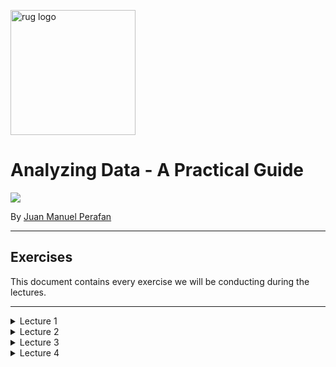 <p><img src="https://www.rug.nl/about-ug/practical-matters/huisstijl/logobank-new/corporatelogo/corporatelogorood/rugr_logonl_rood_rgb.png" width="200" alt="rug logo"></p>

# Analyzing Data - A Practical Guide
<img src="https://img.shields.io/badge/academic%20year-2021--2022-red">
<p>By <a href="https://www.linkedin.com/in/jmperafan/">Juan Manuel Perafan</a></>

---
## **Exercises**

This document contains every exercise we will be conducting during the lectures. 

---
<details>
  <summary>Lecture 1</summary>

  ### **1.0 Introduction**
  Introduce yourself:
  - Name.
  - Study.
  - What do you expect from this course?

  <br></br>
  
  ### **1.1 Go Full Stalker**
  Imagine your objective is to create a digital trail of somebody's day. Make it at detailed as possible. Your exercise now is to think:

  - What type of data could you collect?
  - What practical problems would you run into? 
  
  <br></br>

  ### **1.2 Create KPI's**
  Choose any organization and imagine you work for them. Your objective is to:

  - Think about possible KPI's (i.e. key performance indicator).
  - Speculate how they can be measured.

  <br></br>

  ### **1.3 The Rat Factory**
  
  ```
  In 1902, in Vietnam, the colonial government created a bounty program that paid a reward for each rat killed. Vietnamese rat catchers quickly realized breeding rats was easier and profitable than catching them. 
  ```

  What you just read is an example of a perverse incentive (also known as cobra effect). Using your input for the previous exercise, your task is:

  - Think how an employee could exploit these KPI's.
  - Explore scenarios where it can be counter-productive.
  
</details>


<details>
  <summary>Lecture 2</summary>
  
  ---
  
  ### **2.0 Spreadsheet Galore**
  Imagine your organization wants to store operational data in a spreadsheet (e.g. Excel). 

  1. Do you think this is a good idea or not? 
  2. What can go wrong?
  3. Can you mitigate some of these issues by using the cloud version (e.g. Google Sheets)?

  <br></br>

  ### **2.1 Types Flat Files**

  1. Google the differences between a `csv file`, a `JSON file`, and a `parquet file`. Research them enough to understand when it is a good idea to use one over the other.

  2. Copy the text below into `Notepad` (or any text editor) and save it as `cars.csv`

  ```
  Year,Make,Model
  1997,Ford,E350
  2000,Mercury,Cougar
  ```
  3. Transform the text into a `JSON file` and save it as a new file called `cars.json`. Make sure you keep both files. It is also up to you if you want to transform them manually or use a website.

  4. Try to open both in Tableau. Do you notice any differences?

  <br></br>

  ### **2.2 Connect to a database**

  1. Open Tableau and connect to `Microsoft SQL Server`. Once the prompt opens, put in the following credentials:

  - Server: `3.143.125.139`
  - Authentication: `Use a specific username and password`
  - Username: `SQL`
  - Password: `SQL`

  Leave everything else empty and unchecked. 

  2. Explore the different databases and tables inside. Try to guess what each database is used for. For example, which ones are automatically generated.

  <br></br>

  ### **2.3 Working with APIs**

  1. Go to any browser and go to this site `https://openlibrary.org/search/authors.json?q=j%20k%20rowling`

  2. Replace `j%20k%20rowling` by the name of any other author. 

  Note: As you might have infered, `%20` is [HTML URL Encoding](https://www.w3schools.com/tags/ref_urlencode.ASP) for a space. There is at least one encoding for every character, but `%20` is the most common, since URLs cannot have spaces. Also, if `%20` feels a bit difficult to remember, you can also use `+`.

  <br></br>

  ### **2.4 Web Data Connector**

  1. Go to https://www.makeovermonday.co.uk/data/

  2. Pick any dataset.

  3. Open the link under the data column.

  4. You will be redirected to [data.world](data.world). You can find all sorts of public datasets in here. Most of them are perfect for your final project.

  5. Either create an account (you might be using this site more in the future) or use the following credentials to sign in:

  - Username: hc-analyzing-data
  - Password: analyzing-data

  5. Look for the `Open in app` button. The one with the three empty squares and the diamond at the top right of the dataset.

  <img src="https://media.data.world/KVWgC7jTjWaDkId1ub4Y_Screen%20Shot%202018-04-20%20at%202.14.07%20PM.png" />

  6. Follow the instructions and open it as a Web Data Connector in Tableau.

</details>

<details>
  <summary>Lecture 3</summary>

  ---
  
  ### **3.0 What is wrong with this data?**
  Your objective is to create a file with how this data is supposed to look once it is clean. It is ok if you don't know the name of the steps. For now, just think of how the clean dataset will look like.

<table class="table table-bordered table-hover table-condensed" style="border:1px solid black;margin-left:auto;margin-right:auto;">
   <thead>
      <tr>
         <th title="Field #1">name</th>
         <th title="Field #2">job</th>
         <th title="Field #3">age</th>
         <th title="Field #4">salary 2020</th>
         <th title="Field #5">salary 2021</th>
      </tr>
   </thead>
   <tbody>
      <tr>
         <td>john</td>
         <td> </td>
         <td> 21 years</td>
         <td align="right"> 0</td>
         <td align="right"> 1000</td>
      </tr>
      <tr>
         <td>JANE JOHNSON</td>
         <td> analyst</td>
         <td> 24</td>
         <td align="right"> $3500</td>
         <td align="right"> $4000</td>
      </tr>
      <tr>
         <td>Charlie</td>
         <td> chef</td>
         <td> fourty</td>
         <td align="right"> 30000</td>
         <td align="right"> 32000</td>
      </tr>
   </tbody>
</table>
  
  <br></br>
  
  ### **3.1 Cleaning a real-world data**

  You are going to be exploring and cleaning a real-world dataset here. All of the data comes from a real survey with thousands of participants.

  1. Check the [survey](https://www.askamanager.org/2021/04/how-much-money-do-you-make-4.html) and spot questions that might lead to data quality issues.

  2. Check the [answers](https://docs.google.com/spreadsheets/d/1IPS5dBSGtwYVbjsfbaMCYIWnOuRmJcbequohNxCyGVw/edit?resourcekey#gid=1625408792). Were you assumptions about the last question correct?

  3. Think what type of cleaning is needed to answer the following question: What is the average salary per race?

  4. Think of which rows you should filter. What to do with empty rows, with people outside of the US, people with no salary, duplicates or partial duplicates, and salaries that seem either too high or too low. This is not a science, it is a matter of judgement.

  5. Try to standarize the salary. Think of what to do with the column containing `Other monetary comp` and how you can turn other currencies into dollars (or whatever other currency you prefer).

  6. Look at the `Country` column. How are you going to standarize it? Here is a rule of thumb, if you are cleaning:

  - < 10 values: Use [logical formulas](https://help.tableau.com/current/pro/desktop/en-us/functions_functions_logical.htm)  like `IF` and `CASE` or [use Groups in Tableau](https://www.guru99.com/tableau-sort-data.html). It is a manual option, but it is much better for performance.

  - 10+ values: Create a new table (or spreadsheet) with 2 columns. One containing all of the unique values currently in the dataset and a second column with the clean value (your table should look like the one below). Once you are done, join both tables and only keep the correct one.

<table class="table table-bordered table-hover table-condensed" style="border:1px solid black;margin-left:auto;margin-right:auto;">
   <thead>
      <tr>
         <th title="Field #1">Raw</th>
         <th title="Field #2">Clean</th>
      </tr>
   </thead>
   <tbody>
      <tr>
         <td>US</td>
         <td> United States</td>
      </tr>
      <tr>
         <td>USA</td>
         <td> United States</td>
      </tr>
      <tr>
         <td>U.S.A.</td>
         <td> United States</td>
      </tr>
      <tr>
         <td>United States</td>
         <td> United States</td>
      </tr>
      <tr>
         <td>America</td>
         <td> United States</td>
      </tr>
   </tbody>
</table>
  
  <br></br>

  ### **3.2 The Next Birthday?**

  Your company wants a dashboard that shows how many days until the next birthdays or anniversaries. The data looks something like this:

  ```
  employee_id, birthday, anniversary
  1, 10 April, 15 October
  2, 1 January, 1 December
  3, 7 September, 1 November
  4, 22 July, 1 July
  ```

  1. Copy and paste this dataset into Tableau. [Here is a tutorial on how to do it](https://www.thedataschool.co.uk/jonathan-allenby/tableau-tip-you-can-paste-data-directly-into-tableau). Make sure the data is imported correctly (commas as separators).

  2. Find a way to clean the dates. You were provided a day and a month, but the year is missing. If you just [change the data type to date](https://help.tableau.com/current/pro/desktop/en-us/datafields_typesandroles_datatypes.htm), Tableau will infer the year 1900.

  3. You don't need to do this, but there are some advantages in [pivoting](https://help.tableau.com/current/pro/desktop/en-us/pivot.htm) both of the date columns (i.e. anniversary and birthday). Why don't you try creating a dataset that looks like this:

  <table class="table-bordered table-hover table-condensed" style="border:1px solid black;margin-left:auto;margin-right:auto;">
    <thead>
        <tr>
          <th title="Field #1">employee_id</th>
          <th title="Field #2">event_type</th>
          <th title="Field #3">date</th>
        </tr>
    </thead>
    <tbody>
        <tr>
          <td align="right">1</td>
          <td> birthday</td>
          <td> 10 April</td>
        </tr>
        <tr>
          <td align="right">1</td>
          <td>  anniversary</td>
          <td> 15 October</td>
        </tr>
        <tr>
          <td align="right">2</td>
          <td> birthday</td>
          <td> 1 January</td>
        </tr>
        <tr>
          <td align="right">2</td>
          <td>  anniversary</td>
          <td> 1 December</td>
        </tr>
    </tbody>
  </table>

  4. Try to calculate when will be the next birthday or anniversary. A big part of the job of an analyst is to Google these types of things, so I would advise you to do that instead of peaking at the hints. 

  <details>
    <summary>Here is a hint.</summary>
    
  If the date hasn't happened yet this year, then the right year is `YEAR(TODAY())`. If the date happened already, the right year is `YEAR(TODAY()) + 1`. 

  The result that you requires the following ingredients: `MAKEDATE()`, `YEAR()`, `TODAY()`, `IIF()`.

  In case you are wondering, `IIF()` is short for Intermediate IF. While in a normal `IF` statement you can add as many conditions as you want, `IIF()` only accepts one clause. In plain English, if something then this, otherwise that. 
  </details>

  <details>
    <summary>Fine, here is the answer.</summary>

  You need two formulas, one that calculates the date this year. It will look something like this:

  ```
  MAKEDATE( 
    YEAR(TODAY()), 
    MONTH([Date]),
    DAY([Date])
  )
  ```

  The second formula is the date next year. 

  ```
  MAKEDATE( 
    YEAR(TODAY()) + 1, 
    MONTH([Date]),
    DAY([Date])
  )
  ```

  The final formula compares if the date has already happened. 

  For this one, I assume you called the first formulas `Date This Year` and then second formula `Date Next Year`. This won't work if you gave the formulas a different name.

  ```
  IIF(
    [Date This Year] > TODAY(),
    [Date This Year],
    [Date Next Year]
  )
  ```
  </details>

  <pr></pr>

  5. Now use `TODAY()` and the formula you calculated in step 4 and find out how many days left before the next important dates.

  <details>
    <summary> Fine, here is the answer. </summary>
    
    ```
    DATEDIFF(
      'day',
      [Date Next Year],
      TODAY()
    )
    ```
  </details>
  
  <pr></pr>

  6. Filter to include only the top 5 events. [Check TOPN filters](https://playfairdata.com/how-to-use-index-for-easier-top-n-tableau-filters/).

  <br></br>

  ### **3.3 Putting Data Together**

  Data often needs to combined. In this exercise you will do two of the most common transformations supported by Tableau (i.e. union and relationship). Please note that Tableau also supports [joins](https://help.tableau.com/current/pro/desktop/en-us/joining_tables.htm) and [blending](https://help.tableau.com/current/pro/desktop/en-us/multiple_connections.htm), but we will not cover them during these class. 

  1. Check the [AdventureWorks dataset](https://github.com/jmperafan/analyzing-data/tree/master/datasets/Adventure%20Works). 

  2. Download the following files into your computer:
  - AdventureWorks_Sales_2015.csv
  - AdventureWorks_Sales_2016.csv
  - AdventureWorks_Sales_2017.csv
  - AdventureWorks_Customers.csv
  - AdventureWorks_Products.csv

  3. Open any of them in Tableau. Note how there is an option to your left with all of the files in this folder. 

  4. Add a [wildcard union](https://help.tableau.com/current/pro/desktop/en-us/union.htm). Use `AdventureWorks_Sales__*` as the wild card. This will grab all of the sales files in the folder and ignore the other ones. You can make your wild cards more or less strict. It is a matter of judgement if `*Sales*` is good enough. Or if you need something more strict like `AdventureWorks_Sales__20*`.

  5. Create a [relationship](https://help.tableau.com/current/pro/desktop/en-us/relate_tables.htm) between the big table containing all of the sales the other tables. Namely, Products and Customers. Tableau will find the linking fields automatically for you, but it is not a bad idea to check if it is correct.

</details>


<details>
  <summary>Lecture 4</summary>

  ---

  ### **4.0 Finding Value in Data**
  Spend 10 minutes trying to find any type of `valuable insight` in the Superstore dataset (comes standard in every Tableau installation). 

  1. What type of insights did you find?
  2. What was your strategy?

  <br></br>

  ### **4.1 Exploring a dataset**
  When you check a dataset for the first time, here are some questions that can serve as the first step of your analysis. In practice, this process can be done in parallel with the identification of potential data quality issues. In other words, exploring data and cleaning data are not always mutually exclusive.

  1. 
  *What process or entity is mapped in this table?* Ideally, a table should only contain information of one entity (e.g. client, product) or one process (e.g. sales, returns, hiring). But it is common in practice to find tables containing more than one.

  2. 
  *What are the dimensions of my table?* Checking how "big" the data is. This can be done in computational terms (e.g. count of rows, count of columns, bytes) or in human terms (e.g. 2 years of data, 5 regions). 
  
  The reason we want to know this upfront is to prevent any performance bottlenecks and find ways to slice the data. Why waiting 10 minutes for a query when you can create a smaller subset of the data?

  3. 
  *What does each row represent?* This concept is known as granularity. In the best of cases, each row represents a straight-forward concept like a purchase, an information request, or a customer. 
  
  But it is not always obvious. A row can represent multiple concepts at the same time like a product, a shop, and a year. In fact, each row of the `Orders` table in the Superstore dataset is **NOT** a simple order. Can you guess what each row represents?

  4. 
  *What is the content of each column?* At this point, you need to check each column, one by one. In the case of the columns containing text, you need to all of the potential values, find out what they mean, and check the frequency in which they appear. 
  
  For numeric columns, it is a bit more complex. You need to profile using any or all of the following statistics: `sum`, `average`, `mean`, `mode`, `max`, `min`, `count`, `count distinct`, `standard deviation`, `variance`, `percentiles`. 

  5. 
  *How are columns related to each other?* The final step is to find out the relationship between columns. Firstly, check for `hierarchies` (i.e. data linked in a parent-child system). Some examples include category and sub-category or country and city. 

  For the nummeric columns, you should check how different sets of columns are related. For example, what is the relationship between columns like `sales` and `profit`? Out of this exercise, you should be able to make statements like 

  ```
  Profit is inversely related to discount rates. The more discount we give, the less profit we make.
  ```
  or 
  ```
  Stress has a curvilinear relationship to productivity. Some stress leads to more work produced. But we can reach a point when stress becomes a block to productivity.
  ```
  
  6. 
  *Is this a global phenomenon?* Once you have found interesting relationships in your data, try slicing the data to see if patterns are still present in different groups and moments in time. Some example questions could look like:

  ```
  Is this product rated equally well in all regions? Do men and women like it equally? Has it always been the case over time?
  ```
  Domain expertise really comes handy at this stage. It is only your knowledge of the situation and your business expertise that leads to the best questions. For example, if you are know a lot about finance, you will probably know already some of the most obvious things you will find in data and you will also know what questions are interesting and have potential value to the company.

  Pick a dataset (ideally one with multiple columns and, at least, 3k rows) and follow this same process on your own. 

  <br></br> 

</details>